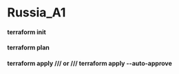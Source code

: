 # Russia_A1
#### terraform init
#### terraform plan
#### terraform apply /// or /// terraform apply --auto-approve
